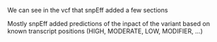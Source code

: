 We can see in the vcf that snpEff added a few sections

Mostly snpEff added predictions of the inpact of the variant based on known transcript positions (HIGH, MODERATE, LOW, MODIFIER, …)
